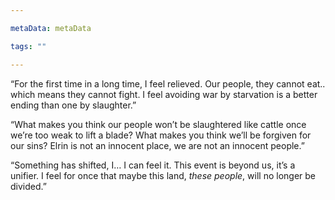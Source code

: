 ```yaml
---

metaData: metaData

tags: ""

---
```


“For the first time in a long time, I feel relieved. Our people, they cannot eat.. which means they cannot fight. I feel avoiding war by starvation is a better ending than one by slaughter.”

“What makes you think our people won’t be slaughtered like cattle once we’re too weak to lift a blade? What makes you think we’ll be forgiven for our sins? Elrin is not an innocent place, we are not an innocent people.”

“Something has shifted, I… I can feel it. This event is beyond us, it’s a unifier. I feel for once that maybe this land, *these people*, will no longer be divided.”